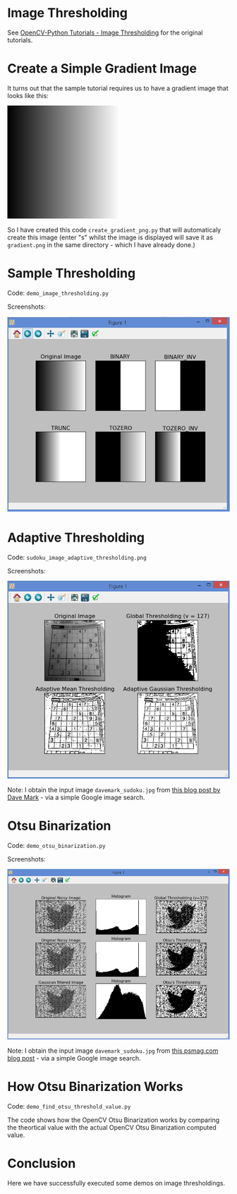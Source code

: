 # Image Thresholding

See [OpenCV-Python Tutorials - Image Thresholding](https://opencv-python-tutroals.readthedocs.org/en/latest/py_tutorials/py_imgproc/py_thresholding/py_thresholding.html#thresholding) for the original tutorials.

# Create a Simple Gradient Image

It turns out that the sample tutorial requires us to have a gradient image that looks like this:

![gradient.png](./screenshots/gradient.png)

So I have created this code `create_gradient_png.py` that will automaticaly create this image (enter "s" whilst the image is displayed will save it as `gradient.png` in the same directory - which I have already done.)

# Sample Thresholding

Code: `demo_image_thresholding.py`

Screenshots:

![gradient_image_thresholding.png](./screenshots/gradient_image_thresholding.png)

# Adaptive Thresholding

Code: `sudoku_image_adaptive_thresholding.png`

Screenshots:

![sudoku_image_adaptive_thresholding.png](./screenshots/sudoku_image_adaptive_thresholding.png)

Note: I obtain the input image `davemark_sudoku.jpg` from [this blog post by Dave Mark](http://www.davemark.com/?p=1164) - via a simple Google image search.

# Otsu Binarization

Code: `demo_otsu_binarization.py`

Screenshots:

![twitter_image_otsu_binarization.png](./screenshots/twitter_image_otsu_binarization.png)

Note: I obtain the input image `davemark_sudoku.jpg` from [this psmag.com blog post](http://www.psmag.com/nature-and-technology/whispering-town-square-can-twitter-provide-escape-noise-90493) - via a simple Google image search.

# How Otsu Binarization Works

Code: `demo_find_otsu_threshold_value.py`

The code shows how the OpenCV Otsu Binarization works by comparing the theortical value with the actual OpenCV Otsu Binarization computed value.

# Conclusion

Here we have successfully executed some demos on image thresholdings.